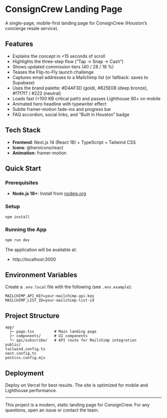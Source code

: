 # ConsignCrew Landing Page

A single-page, mobile-first landing page for ConsignCrew (Houston’s concierge resale service).

## Features

- Explains the concept in <15 seconds of scroll
- Highlights the three-step flow (“Tap → Snap → Cash”)
- Shows updated commission tiers (40 / 28 / 18 %)
- Teases the Flip-to-Fly launch challenge
- Captures email addresses to a Mailchimp list (or fallback: saves to Supabase)
- Uses the brand palette: #D4AF3D (gold), #825E08 (deep bronze), #f7f7f7 / #222 (neutral)
- Loads fast (<100 KB critical path) and passes Lighthouse 90+ on mobile
- Animated hero headline with typewriter effect
- Subtle framer-motion fade-ins and progress bar
- FAQ accordion, social links, and “Built in Houston” badge

## Tech Stack

- **Frontend**: Next.js 14 (React 18) + TypeScript + Tailwind CSS
- **Icons**: @heroicons/react
- **Animation**: framer-motion

## Quick Start

### Prerequisites

- **Node.js 18+**: Install from [nodejs.org](https://nodejs.org/)

### Setup

```bash
npm install
```

### Running the App

```bash
npm run dev
```

The application will be available at:
- http://localhost:3000

## Environment Variables

Create a `.env.local` file with the following (see `.env.example`):

```
MAILCHIMP_API_KEY=your-mailchimp-api-key
MAILCHIMP_LIST_ID=your-mailchimp-list-id
```

## Project Structure

```
app/
  ├─ page.tsx         # Main landing page
  ├─ components/      # UI components
  └─ api/subscribe/   # API route for Mailchimp integration
public/
tailwind.config.ts
next.config.ts
postcss.config.mjs
```

## Deployment

Deploy on Vercel for best results. The site is optimized for mobile and Lighthouse performance.

---

This project is a modern, static landing page for ConsignCrew. For any questions, open an issue or contact the team.
